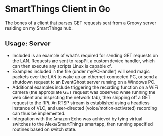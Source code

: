 # SmartThings Client in Go

The bones of a client that parses GET requests sent from a Groovy server residing on my SmartThings hub.

## Usage: Server

* Included is an example of what's required for sending GET requests on the LAN. Requests are sent to raspPi, a custom device handler, which can then execute any scripts Linux is capable of. 
* Examples included in the file (under myPCHandler) will send magic packets over the LAN to wake up an ethernet-connected PC, or send a shutdown request to an EventGhost server running on a Windows PC.
* Additional examples include triggering the recording function on a WiFi camera (the appropriate GET request was observed while running the web client and inspecting the network tab), then shipping off a GET request to the RPi. An RTSP stream is established using a headless instance of VLC, and user-directed (voice/motion-activated) recording can thus be implemented.
* Integration with the Amazon Echo was achieved by tying virtual switches to the Alexa/SmartThings smartapp, then running specified routines based on switch state. 
